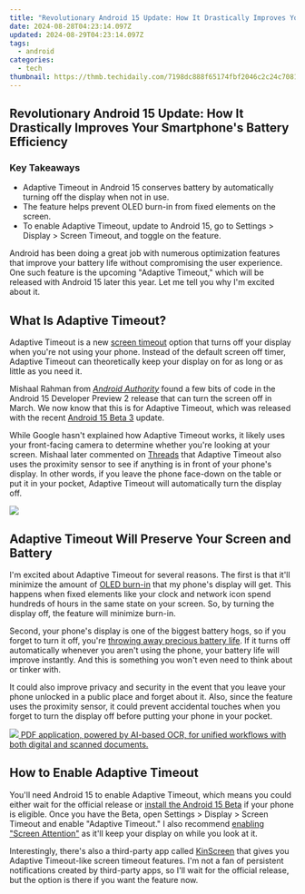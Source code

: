 ```yaml
---
title: "Revolutionary Android 15 Update: How It Drastically Improves Your Smartphone's Battery Efficiency"
date: 2024-08-28T04:23:14.097Z
updated: 2024-08-29T04:23:14.097Z
tags:
  - android
categories:
  - tech
thumbnail: https://thmb.techidaily.com/7198dc888f65174fbf2046c2c24c70817b0458c73734644af430af59b81e9b9d.jpg
---
```


## Revolutionary Android 15 Update: How It Drastically Improves Your Smartphone's Battery Efficiency

### Key Takeaways

* Adaptive Timeout in Android 15 conserves battery by automatically turning off the display when not in use.
* The feature helps prevent OLED burn-in from fixed elements on the screen.
* To enable Adaptive Timeout, update to Android 15, go to Settings > Display > Screen Timeout, and toggle on the feature.

 Android has been doing a great job with numerous optimization features that improve your battery life without compromising the user experience. One such feature is the upcoming "Adaptive Timeout," which will be released with Android 15 later this year. Let me tell you why I'm excited about it.

##  What Is Adaptive Timeout?

 Adaptive Timeout is a new [screen timeout](https://facebook-record-videos.techidaily.com/new-in-2024-10-free-youtube-thumbnail-downloaderssavers-online-download-youtube-thumbnail/) option that turns off your display when you're not using your phone. Instead of the default screen off timer, Adaptive Timeout can theoretically keep your display on for as long or as little as you need it.

 Mishaal Rahman from _[Android Authority](https://www.androidauthority.com/android-15-adaptive-timeout-3431534/)_ found a few bits of code in the Android 15 Developer Preview 2 release that can turn the screen off in March. We now know that this is for Adaptive Timeout, which was released with the recent [Android 15 Beta 3](https://buynow-reviews.techidaily.com/experience-top-notch-internet-speed-and-value-with-the-tp-link-archer-a6-rigorous-review-of-an-ac12/) update.

 While Google hasn't explained how Adaptive Timeout works, it likely uses your front-facing camera to determine whether you're looking at your screen. Mishaal later commented on [Threads](https://www.threads.net/@mishaal%5Frahman/post/C8Xwi11vqx0?hl=en) that Adaptive Timeout also uses the proximity sensor to see if anything is in front of your phone's display. In other words, if you leave the phone face-down on the table or put it in your pocket, Adaptive Timeout will automatically turn the display off.

<!-- affiliate ads begin -->
<a href="https://store.movavi.com/affiliate.php?ACCOUNT=MOVAVI&AFFILIATE=108875&PATH=https%3A%2F%2Fwww.movavi.com%3FAFFILIATE%3D108875%26RESOURCE%3DMovavi%2BVideo%2BEditor%2Bbox"><img src="https://mcusercontent.com/0885a03ded3d480dca9287f12/images/6d3207fd-9f15-4c21-f0ad-59c68e6a7e2a.png" border="0"></a>
<!-- affiliate ads end -->
##  Adaptive Timeout Will Preserve Your Screen and Battery

 I'm excited about Adaptive Timeout for several reasons. The first is that it'll minimize the amount of [OLED burn-in](https://video-screen-grab.techidaily.com/in-2024-virtual-arena-transcript/) that my phone's display will get. This happens when fixed elements like your clock and network icon spend hundreds of hours in the same state on your screen. So, by turning the display off, the feature will minimize burn-in.

 Second, your phone's display is one of the biggest battery hogs, so if you forget to turn it off, you're [throwing away precious battery life](https://youtube-sure.techidaily.com/024-approved-instant-how-to-converting-photos-to-your-youtube-channels-thumbnails/). If it turns off automatically whenever you aren't using the phone, your battery life will improve instantly. And this is something you won't even need to think about or tinker with.

 It could also improve privacy and security in the event that you leave your phone unlocked in a public place and forget about it. Also, since the feature uses the proximity sensor, it could prevent accidental touches when you forget to turn the display off before putting your phone in your pocket.

<!-- affiliate ads begin -->
<a href="https://checkout.abbyy.com/order/checkout.php?PRODS=39254549&QTY=1&AFFILIATE=108875&CART=1"> <img src="https://secure.avangate.com/images/merchant/0e5fb5c76fca16adbee503c9aff393cd/products/8_FR-Badges-NEW-FR-Standard-16-WIN-200.png" border="0"> PDF application, powered by AI-based OCR, for unified workflows with both digital and scanned documents. </a>
<!-- affiliate ads end -->
##  How to Enable Adaptive Timeout

 You'll need Android 15 to enable Adaptive Timeout, which means you could either wait for the official release or [install the Android 15 Beta](https://driver-download.techidaily.com/fast-track-get-your-usb-to-rs232-driver-download-in-no-time/) if your phone is eligible. Once you have the Beta, open Settings > Display > Screen Timeout and enable "Adaptive Timeout." I also recommend [enabling "Screen Attention"](https://video-screen-grab.techidaily.com/new-2024-approved-superior-mac-hd-recorders-with-in-built-sound-capture/) as it'll keep your display on while you look at it.

 Interestingly, there's also a third-party app called [KinScreen](https://www.anrdoezrs.net/links/3607085/type/dlg/sid/UUhtgUeUpU2003776/https://play.google.com/store/apps/details?id=com.teqtic.kinscreen&hl=en) that gives you Adaptive Timeout-like screen timeout features. I'm not a fan of persistent notifications created by third-party apps, so I'll wait for the official release, but the option is there if you want the feature now.

<ins class="adsbygoogle"
     style="display:block"
     data-ad-format="autorelaxed"
     data-ad-client="ca-pub-7571918770474297"
     data-ad-slot="1223367746"></ins>



<ins class="adsbygoogle"
     style="display:block"
     data-ad-client="ca-pub-7571918770474297"
     data-ad-slot="8358498916"
     data-ad-format="auto"
     data-full-width-responsive="true"></ins>


